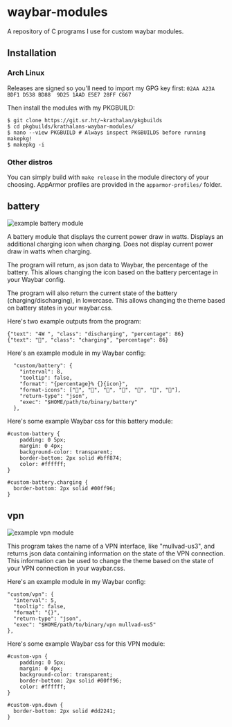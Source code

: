 # waybar-modules
A repository of C programs I use for custom waybar modules.

## Installation

### Arch Linux
Releases are signed so you'll need to import my GPG key first:
`02AA A23A BDF1 D538 BD88  9D25 1AAD E5E7 28FF C667`

Then install the modules with my PKGBUILD:

```
$ git clone https://git.sr.ht/~krathalan/pkgbuilds
$ cd pkgbuilds/krathalans-waybar-modules/
$ nano --view PKGBUILD # Always inspect PKGBUILDS before running makepkg!
$ makepkg -i
```

### Other distros
You can simply build with `make release` in the module directory of your choosing. AppArmor profiles are provided in the `apparmor-profiles/` folder.

## battery
![example battery module](https://i.imgur.com/jovIrkU.jpg)

A battery module that displays the current power draw in watts. Displays an additional charging icon when charging. Does not display current power draw in watts when charging.

The program will return, as json data to Waybar, the percentage of the battery. This allows changing the icon based on the battery percentage in your Waybar config.

The program will also return the current state of the battery (charging/discharging), in lowercase. This allows changing the theme based on battery states in your waybar.css.

Here's two example outputs from the program:

```
{"text": "4W ", "class": "discharging", "percentage": 86}
{"text": "", "class": "charging", "percentage": 86}
```

Here's an example module in my Waybar config:

```
  "custom/battery": {
    "interval": 8,
    "tooltip": false,
    "format": "{percentage}% {}{icon}",
    "format-icons": ["", "", "", "", "", "", ""],
    "return-type": "json",
    "exec": "$HOME/path/to/binary/battery"
  },
```

Here's some example Waybar css for this battery module:

```
#custom-battery {
    padding: 0 5px;
    margin: 0 4px;
    background-color: transparent;
    border-bottom: 2px solid #bff874;
    color: #ffffff;
}

#custom-battery.charging {
  border-bottom: 2px solid #00ff96;
}
```

## vpn
![example vpn module](https://i.imgur.com/Zb1Jw1a.jpg)

This program takes the name of a VPN interface, like "mullvad-us3", and returns json data containing information on the state of the VPN connection. This information can be used to change the theme based on the state of your VPN connection in your waybar.css.

Here's an example module in my Waybar config:

```
"custom/vpn": {
  "interval": 5,
  "tooltip": false,
  "format": "{}",
  "return-type": "json",
  "exec": "$HOME/path/to/binary/vpn mullvad-us5"
},
```

Here's some example Waybar css for this VPN module:

```
#custom-vpn {
    padding: 0 5px;
    margin: 0 4px;
    background-color: transparent;
    border-bottom: 2px solid #00ff96;
    color: #ffffff;
}

#custom-vpn.down {
  border-bottom: 2px solid #dd2241;
}
```

